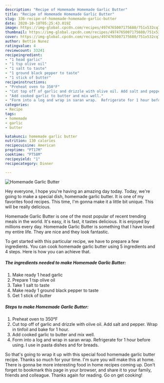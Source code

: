 ```yaml
---
description: "Recipe of Homemade Homemade Garlic Butter"
title: "Recipe of Homemade Homemade Garlic Butter"
slug: 336-recipe-of-homemade-homemade-garlic-butter
date: 2020-10-18T05:25:43.019Z
image: https://img-global.cpcdn.com/recipes/4974765007175680/751x532cq70/homemade-garlic-butter-recipe-main-photo.jpg
thumbnail: https://img-global.cpcdn.com/recipes/4974765007175680/751x532cq70/homemade-garlic-butter-recipe-main-photo.jpg
cover: https://img-global.cpcdn.com/recipes/4974765007175680/751x532cq70/homemade-garlic-butter-recipe-main-photo.jpg
author: Bettie Nunez
ratingvalue: 4
reviewcount: 33241
recipeingredient:
- "1 head garlic"
- "1 tsp olive oil"
- "1 salt to taste"
- "1 ground black pepper to taste"
- "1 stick of butter"
recipeinstructions:
- "Preheat oven to 350°F"
- "Cut top off of garlic and drizzle with olive oil. Add salt and pepper.  Wrap in tinfoil and bake for 1 hour."
- "Add cooked garlic to butter and mix well."
- "Form into a log and wrap in saran wrap.  Refrigerate for 1 hour before using.  I use in pasta dishes and for breads."
categories:
- Recipe
tags:
- homemade
- garlic
- butter

katakunci: homemade garlic butter 
nutrition: 130 calories
recipecuisine: American
preptime: "PT17M"
cooktime: "PT58M"
recipeyield: "1"
recipecategory: Dinner

---
```



![Homemade Garlic Butter](https://img-global.cpcdn.com/recipes/4974765007175680/751x532cq70/homemade-garlic-butter-recipe-main-photo.jpg)

Hey everyone, I hope you're having an amazing day today. Today, we're going to make a special dish, homemade garlic butter. It is one of my favorites food recipes. This time, I'm gonna make it a little bit unique. This will be really delicious.

Homemade Garlic Butter is one of the most popular of recent trending meals in the world. It's easy, it is fast, it tastes delicious. It is enjoyed by millions every day. Homemade Garlic Butter is something that I have loved my entire life. They are nice and they look fantastic.




To get started with this particular recipe, we have to prepare a few ingredients. You can cook homemade garlic butter using 5 ingredients and 4 steps. Here is how you can achieve that.

<!--inarticleads1-->

##### The ingredients needed to make Homemade Garlic Butter:

1. Make ready 1 head garlic
1. Prepare 1 tsp olive oil
1. Take 1 salt to taste
1. Make ready 1 ground black pepper to taste
1. Get 1 stick of butter




<!--inarticleads2-->

##### Steps to make Homemade Garlic Butter:

1. Preheat oven to 350°F
1. Cut top off of garlic and drizzle with olive oil. Add salt and pepper.  Wrap in tinfoil and bake for 1 hour.
1. Add cooked garlic to butter and mix well.
1. Form into a log and wrap in saran wrap.  Refrigerate for 1 hour before using.  I use in pasta dishes and for breads.




So that's going to wrap it up with this special food homemade garlic butter recipe. Thanks so much for your time. I'm sure you will make this at home. There is gonna be more interesting food in home recipes coming up. Don't forget to bookmark this page in your browser, and share it to your family, friends and colleague. Thanks again for reading. Go on get cooking!
